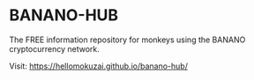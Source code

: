 # BANANO-HUB
The FREE information repository for monkeys using the BANANO cryptocurrency network.

Visit: https://hellomokuzai.github.io/banano-hub/
